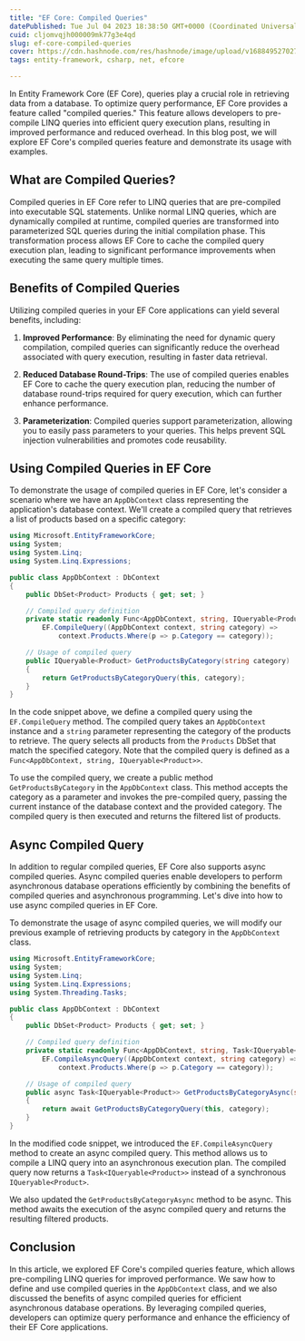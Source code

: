 ```yaml
---
title: "EF Core: Compiled Queries"
datePublished: Tue Jul 04 2023 18:38:50 GMT+0000 (Coordinated Universal Time)
cuid: cljomvqjh000009mk77g3e4qd
slug: ef-core-compiled-queries
cover: https://cdn.hashnode.com/res/hashnode/image/upload/v1688495270277/0f331386-f8c1-470d-9923-1ad5c272c535.webp
tags: entity-framework, csharp, net, efcore

---
```


In Entity Framework Core (EF Core), queries play a crucial role in retrieving data from a database. To optimize query performance, EF Core provides a feature called "compiled queries." This feature allows developers to pre-compile LINQ queries into efficient query execution plans, resulting in improved performance and reduced overhead. In this blog post, we will explore EF Core's compiled queries feature and demonstrate its usage with examples.

## **What are Compiled Queries?**

Compiled queries in EF Core refer to LINQ queries that are pre-compiled into executable SQL statements. Unlike normal LINQ queries, which are dynamically compiled at runtime, compiled queries are transformed into parameterized SQL queries during the initial compilation phase. This transformation process allows EF Core to cache the compiled query execution plan, leading to significant performance improvements when executing the same query multiple times.

## **Benefits of Compiled Queries**

Utilizing compiled queries in your EF Core applications can yield several benefits, including:

1. **Improved Performance**: By eliminating the need for dynamic query compilation, compiled queries can significantly reduce the overhead associated with query execution, resulting in faster data retrieval.
    
2. **Reduced Database Round-Trips**: The use of compiled queries enables EF Core to cache the query execution plan, reducing the number of database round-trips required for query execution, which can further enhance performance.
    
3. **Parameterization**: Compiled queries support parameterization, allowing you to easily pass parameters to your queries. This helps prevent SQL injection vulnerabilities and promotes code reusability.
    

## **Using Compiled Queries in EF Core**

To demonstrate the usage of compiled queries in EF Core, let's consider a scenario where we have an `AppDbContext` class representing the application's database context. We'll create a compiled query that retrieves a list of products based on a specific category:

```csharp
using Microsoft.EntityFrameworkCore;
using System;
using System.Linq;
using System.Linq.Expressions;

public class AppDbContext : DbContext
{
    public DbSet<Product> Products { get; set; }

    // Compiled query definition
    private static readonly Func<AppDbContext, string, IQueryable<Product>> GetProductsByCategoryQuery = 
        EF.CompileQuery((AppDbContext context, string category) => 
            context.Products.Where(p => p.Category == category));

    // Usage of compiled query
    public IQueryable<Product> GetProductsByCategory(string category)
    {
        return GetProductsByCategoryQuery(this, category);
    }
}
```

In the code snippet above, we define a compiled query using the `EF.CompileQuery` method. The compiled query takes an `AppDbContext` instance and a `string` parameter representing the category of the products to retrieve. The query selects all products from the `Products` DbSet that match the specified category. Note that the compiled query is defined as a `Func<AppDbContext, string, IQueryable<Product>>`.

To use the compiled query, we create a public method `GetProductsByCategory` in the `AppDbContext` class. This method accepts the category as a parameter and invokes the pre-compiled query, passing the current instance of the database context and the provided category. The compiled query is then executed and returns the filtered list of products.

## **Async Compiled Query**

In addition to regular compiled queries, EF Core also supports async compiled queries. Async compiled queries enable developers to perform asynchronous database operations efficiently by combining the benefits of compiled queries and asynchronous programming. Let's dive into how to use async compiled queries in EF Core.

To demonstrate the usage of async compiled queries, we will modify our previous example of retrieving products by category in the `AppDbContext` class.

```csharp
using Microsoft.EntityFrameworkCore;
using System;
using System.Linq;
using System.Linq.Expressions;
using System.Threading.Tasks;

public class AppDbContext : DbContext
{
    public DbSet<Product> Products { get; set; }

    // Compiled query definition
    private static readonly Func<AppDbContext, string, Task<IQueryable<Product>>> GetProductsByCategoryQuery =
        EF.CompileAsyncQuery((AppDbContext context, string category) =>
            context.Products.Where(p => p.Category == category));

    // Usage of compiled query
    public async Task<IQueryable<Product>> GetProductsByCategoryAsync(string category)
    {
        return await GetProductsByCategoryQuery(this, category);
    }
}
```

In the modified code snippet, we introduced the `EF.CompileAsyncQuery` method to create an async compiled query. This method allows us to compile a LINQ query into an asynchronous execution plan. The compiled query now returns a `Task<IQueryable<Product>>` instead of a synchronous `IQueryable<Product>`.

We also updated the `GetProductsByCategoryAsync` method to be async. This method awaits the execution of the async compiled query and returns the resulting filtered products.

## **Conclusion**

In this article, we explored EF Core's compiled queries feature, which allows pre-compiling LINQ queries for improved performance. We saw how to define and use compiled queries in the `AppDbContext` class, and we also discussed the benefits of async compiled queries for efficient asynchronous database operations. By leveraging compiled queries, developers can optimize query performance and enhance the efficiency of their EF Core applications.